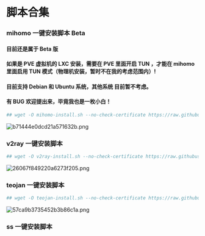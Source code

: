 # 脚本合集


### mihomo 一键安装脚本 Beta 

#### 目前还是属于 Beta 版

#### 如果是 PVE 虚拟机的 LXC 安装，需要在 PVE 里面开启 TUN ，才能在 mihomo 里面启用 TUN 模式（物理机安装，暂时不在我的考虑范围内）!

#### 目前支持 Debian 和 Ubuntu 系统，其他系统 目前暂不考虑。

#### 有 BUG 欢迎提出来，毕竟我也是一枚小白！

```bash
## wget -O mihomo-install.sh --no-check-certificate https://raw.githubusercontent.com/thNylHx/Tools/main/Script/mihomo-install.sh && chmod +x mihomo-install.sh && ./mihomo-install.sh
```
![b71444e0dcd21a571632b.png](https://img.thtools.top/file/b71444e0dcd21a571632b.png)

### v2ray 一键安装脚本
```bash
## wget -O v2ray-install.sh --no-check-certificate https://raw.githubusercontent.com/thNylHx/Tools/main/Script/v2ray-install.sh && chmod +x v2ray-install.sh && ./v2ray-install.sh
```
![26067f849220a6273f205.png](https://img.thtools.top/file/26067f849220a6273f205.png)

### teojan 一键安装脚本
```bash
## wget -O teojan-install.sh --no-check-certificate https://raw.githubusercontent.com/thNylHx/Tools/main/Script/teojan-install.sh && chmod +x teojan-install.sh && ./teojan-install.sh
```
![57ca9b3735452b3b86c1a.png](https://img.thtools.top/file/57ca9b3735452b3b86c1a.png)

### ss 一键安装脚本
